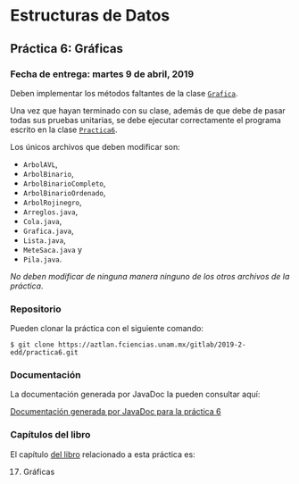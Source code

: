 Estructuras de Datos
====================

Práctica 6: Gráficas
--------------------

### Fecha de entrega: martes 9 de abril, 2019

Deben implementar los métodos faltantes de la clase
[`Grafica`](https://aztlan.fciencias.unam.mx/gitlab/2019-2-edd/practica6/blob/master/src/main/java/mx/unam/ciencias/edd/Grafica.java).

Una vez que hayan terminado con su clase, además de que debe de pasar todas sus
pruebas unitarias, se debe ejecutar correctamente el programa escrito en la
clase
[`Practica6`](https://aztlan.fciencias.unam.mx/gitlab/2019-2-edd/practica6/blob/master/src/main/java/mx/unam/ciencias/edd/Practica6.java).

Los únicos archivos que deben modificar son:

* `ArbolAVL`,
* `ArbolBinario`,
* `ArbolBinarioCompleto`,
* `ArbolBinarioOrdenado`,
* `ArbolRojinegro`,
* `Arreglos.java`,
* `Cola.java`,
* `Grafica.java`,
* `Lista.java`,
* `MeteSaca.java` y
* `Pila.java`.

*No deben modificar de ninguna manera ninguno de los otros archivos de la
práctica*.

### Repositorio

Pueden clonar la práctica con el siguiente comando:

```shell
$ git clone https://aztlan.fciencias.unam.mx/gitlab/2019-2-edd/practica6.git
```

### Documentación

La documentación generada por JavaDoc la pueden consultar aquí:

[Documentación generada por JavaDoc para la práctica 6](https://aztlan.fciencias.unam.mx/~canek/2019-2-edd/practica6/apidocs/index.html)

### Capítulos del libro

El capítulo
[del libro](https://tienda.fciencias.unam.mx/es/home/437-estructuras-de-datos-con-java-moderno-9786073009157.html)
relacionado a esta práctica es:

17. Gráficas
